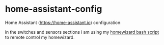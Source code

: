 # home-assistant-config
Home Assistant (https://home-assistant.io) configuration

in the switches and sensors sections i am using my [homewizard bash script](https://github.com/mgafner/homewizard-web-remote) to remote control my homewizard.
